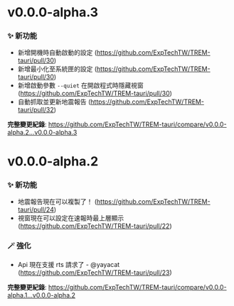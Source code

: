 # v0.0.0-alpha.3

### ✨ 新功能

* 新增開機時自動啟動的設定 (https://github.com/ExpTechTW/TREM-tauri/pull/30)
* 新增最小化至系統匣的設定 (https://github.com/ExpTechTW/TREM-tauri/pull/30)
* 新增啟動參數 `--quiet` 在開啟程式時隱藏視窗 (https://github.com/ExpTechTW/TREM-tauri/pull/30)
* 自動抓取並更新地震報告 (https://github.com/ExpTechTW/TREM-tauri/pull/32)

**完整變更紀錄**: https://github.com/ExpTechTW/TREM-tauri/compare/v0.0.0-alpha.2...v0.0.0-alpha.3


# v0.0.0-alpha.2

### ✨ 新功能

* 地震報告現在可以複製了！ (https://github.com/ExpTechTW/TREM-tauri/pull/24)
* 視窗現在可以設定在速報時最上層顯示 (https://github.com/ExpTechTW/TREM-tauri/pull/22)

### 🪄 強化

* Api 現在支援 rts 請求了 - @yayacat (https://github.com/ExpTechTW/TREM-tauri/pull/23)

**完整變更紀錄**: https://github.com/ExpTechTW/TREM-tauri/compare/v0.0.0-alpha.1...v0.0.0-alpha.2
